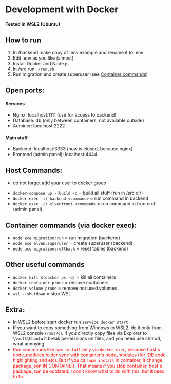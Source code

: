 # Development with Docker #
#### Tested in WSL2 (Ubuntu)


## How to run
1. In /backend make copy of .env.example and rename it to .env
2. Edit .env as you like (almost)
3. Install Docker and Node.js
4. In /src run ```./run.sh```
5. Run migration and create superuser (see [Container commands](#container-commands))


## Open ports:
#### Services
- Nginx: localhost:1111 (use for access to backend)
- Database: db (only between containers, not available outside)
- Adminer: localhost:2222
#### Main stuff
- Backend: localhost:3333 (now is closed, because nginx)
- Frontend (admin panel): localhost:4444


## <a name="host-commands"></a>Host Commands:
* do not forget add your user to docker group
- ```docker-compose up --build -d``` = build all stuff (run in /src dir)
- ```docker exec -it backend <command>``` = run command in backend
- ```docker exec -it elvenfront <command>``` = run command in frontend (admin panel)


## <a name="container-commands"></a>Container commands (via docker exec):
- ```node ace migration:run``` = run migration (backend)
- ```node ace elven:superuser``` = create superuser (backend)
- ```node ace migration:rollback``` = reset tables (backend)


## Other useful commands
- ```docker kill $(docker ps -q)``` = kill all containers
- ```docker container prune``` = remove containers
- ```docker volume prune``` = remove not used volumes
- ```wsl --shutdown``` = stop WSL


## Extra:
- In WSL2 before start docker run ```service docker start```
- If you want to copy something from Windows to WSL2, do it only from WSL2 console (```/mnt/c```). If you directly copy files via Explorer to ```\\wsl$\Ubuntu``` it break permissions on files, and you need use chmod, what annoying
- <span style="color:red">Run commands like ```npm install``` only via ```docker exec```, because host's node_modules folder sync with container's node_modules (for IDE code highlighting and etc). But if you call ```npm install``` in container, it change package.json IN CONTAINER. That means if you stop container, host's package.json be outdated. I don't know what to do with this, but it need to fix</span>